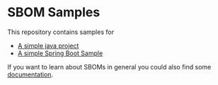 # SBOM Samples

This repository contains samples for

- [A simple java project](java-sbom-sample)
- [A simple Spring Boot Sample](spring-sbom-sample)

If you want to learn about SBOMs in general you could also
find some [documentation](docs/README.md).
